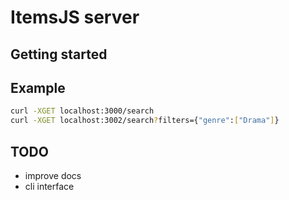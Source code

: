 # ItemsJS server

## Getting started

## Example

```bash
curl -XGET localhost:3000/search
curl -XGET localhost:3002/search?filters={"genre":["Drama"]}
```

## TODO

- improve docs
- cli interface
